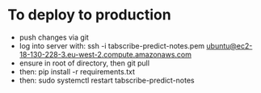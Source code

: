 # To deploy to production

- push changes via git
- log into server with: ssh -i tabscribe-predict-notes.pem ubuntu@ec2-18-130-228-3.eu-west-2.compute.amazonaws.com
- ensure in root of directory, then git pull
- then: pip install -r requirements.txt
- then: sudo systemctl restart tabscribe-predict-notes
